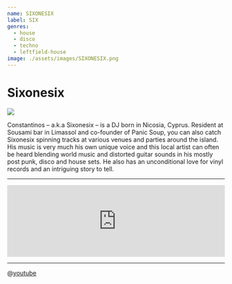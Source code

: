 ```yaml
---
name: SIXONESIX
label: SIX
genres:
  - house
  - disco
  - techno
  - leftfield-house
image: ./assets/images/SIXONESIX.png
---
```


# Sixonesix

![](./assets/images/SIXONESIX.png)

Constantinos – a.k.a Sixonesix – is a DJ born in Nicosia, Cyprus. Resident at Sousami bar in Limassol and co-founder of Panic Soup, you can also catch Sixonesix spinning tracks at various venues and parties around the island. His music is very much his own unique voice and this local artist can often be heard blending world music and distorted guitar sounds in his mostly post punk, disco and house sets. He also has an unconditional love for vinyl records and an intriguing story to tell.  

---

<iframe width="100%" height="166" scrolling="no" frameborder="no" allow="autoplay" src="https://w.soundcloud.com/player/?url=https%3A//api.soundcloud.com/tracks/658432724&color=%231b1a65&auto_play=false&hide_related=true&show_comments=false&show_user=true&show_reposts=false&show_teaser=false"></iframe>

---

 @[youtube](https://www.youtube.com/embed/_P0M0cmmoiU)
